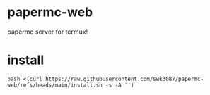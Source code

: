 # papermc-web
papermc server for termux!
# install
``
bash <(curl https://raw.githubusercontent.com/swk3087/papermc-web/refs/heads/main/install.sh -s -A '')
``
